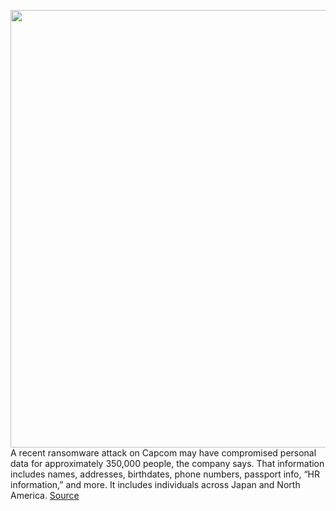 <img src='https://cdn.vox-cdn.com/thumbor/F4cOkYTy5tOk97sqNdnmhLDidPQ=/0x0:2040x1360/1200x800/filters:focal(857x517:1183x843)/cdn.vox-cdn.com/uploads/chorus_image/image/67799722/acastro_180109_1777_0002.0.jpg' width='700px' /><br/>
A recent ransomware attack on Capcom may have compromised personal data for approximately 350,000 people, the company says. That information includes names, addresses, birthdates, phone numbers, passport info, “HR information,” and more. It includes individuals across Japan and North America.
<a href='https://www.theverge.com/2020/11/16/21569662/capcom-hack-ransomware-persona-data'> Source <a/>